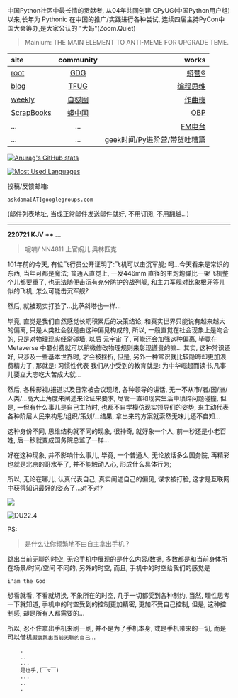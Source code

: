 中国Python社区中最长情的贡献者, 从04年共同创建 CPyUG(中国Python用户组)以来,长年为 Pythonic 在中国的推广/实践进行各种尝试, 连续四届主持PyCon中国大会筹办,是大家公认的 "大妈"(Zoom.Quiet)

> Mainium: THE MAIN ELEMENT TO ANTI-MEME FOR UPGRADE TEME.

| site | community | works |
| :-----| :----: | ----: |
| [root](http://zoomquiet.io/) | [GDG](https://blog.zhgdg.org/) | [蟒营®](https://doc.101.camp/) |
| [blog](https://blog.zoomquiet.io/pages/zoomquiet.html) | [TFUG](http://zh.tfug.world/) | [编程思维](https://py.101.camp/) |
| [weekly](http://weekly.pychina.org/) | [自怼圈](https://du.101.camp/) | [作曲班](https://mu.101.camp/) |
| [ScrapBooks](https://zoomquiet.io/collection.html) | [蟒中国](https://pychina.org/) | [OBP](https://zoomquiet.io/obp/index.html) |
| ... | ... | [FM电台](https://fm.101.camp/) |
| ... | ... | [geek时间/Py进阶营/带货吐糟篇](https://fm.101.camp/2020/geek2py-dama.html) |


[![Anurag's GitHub stats](https://github-readme-stats.vercel.app/api?username=zoomquiet&show_icons=true&count_private=true&include_all_commits=true&layout=compact&theme=panda)](https://blog.zoomquiet.io)

[![Most Used Languages](https://github-readme-stats.vercel.app/api/top-langs/?username=zoomquiet&theme=panda&card_width=445&layout=compact&show_icons=true&hide=javascript,html,php,Smarty,XSLT,TeX,C++,CSS)](https://zoomquiet.io)


投稿/反馈邮箱:

    askdama[AT]googlegroups.com

(邮件列表地址, 
当成正常邮件发送邮件就好, 不用订阅, 不用翻越...)




-----------------------------------------
**220721 KJV ++ ...**


> 呢喃/ NN4811 上官婉儿 奥林匹克





101年前的今天, 有位飞行员公开证明了:飞机可以击沉军舰;
呵...今天看来是常识的东西, 当年可都是魔法; 普通人直觉上, 一发446mm 直径的主炮炮弹比一架飞机整个儿都要重了, 也无法随便击沉有充分防护的战列舰, 和主力军舰对比象根牙签儿似的飞机, 怎么可能击沉军舰?

然后, 就被现实打脸了...比萨斜塔也一样...

毕竟, 直觉是我们自然感觉长期积累后的决策结论, 和真实世界只能说有越来越大的偏离, 只是人类社会就是由这种偏见构成的, 所以, 一般直觉在社会现象上是吻合的, 只是对物理现实经常碰墙, 以后 元宇宙 了, 可能还会加强这种偏离, 毕竟在 Metaverse 中嘦付费就可以稍微修改物理规则来彰现遵贵的嘛...
其实, 这种常识还好, 只涉及一些基本世界时, 才会被挫折, 但是, 另外一种常识就比较隐晦却更加浪费精力了, 那就是:
习惯性代表
我们从小受到的教育就是: 为中华崛起而读书,凡事儿要立大志吃大苦成大​就...

然后, 各种影视/报道以及日常被会议现场, 各种领导的讲话, 无一不从市/者/国/洲/人类/...高大上角度来阐述来论证来要求, 尽管一直和现实生活中琐碎问题碰撞, 但是, 一但有什么事儿是自己主持时, 也都不自学模仿现实领导们的姿势, 来主动代表各种阶层人民来构思/组织/策划/...结果, 拿出来的方案就索然无味儿还不自知...

这种身份不同, 思维结构就不同的现象, 很神奇, 就好象一个人, 前一秒还是小老百姓, 后一秒就变成国务院总监了一样...

好在这种现象, 并不影响什么事儿, 毕竟, 一个普通人, 无论放话多么国务院, 再精彩也就是北京的哥水平了, 并不能触动人心, 形成什么具体行为;

所以, 无论在哪儿, 认真代表自己, 真实阐述自己的偏见, 谋求被打脸, 这才是互联网中获得​知识最好的姿态了...对不对?



![](https://ipic.zoomquiet.top/2022-07-20-zq42-today-card-2207.021.jpeg)



![DU22.4](https://ipic.zoomquiet.top/2022-04-30-220430DU6y_zip.jpg!/fw/420)






PS:
> 是什么让你频繁地不由自主拿出手机？

跳出当前无聊的时空,
无论手机中展现的是什么内容/数据,
多数都是和当前身体所在场景/时间/空间 不同的,
另外的时空,
而且, 手机中的时空给我们的感觉是

    i'am the God

想看就看, 不看就切换,
不象所在的时空, 几乎一切都受到各种制约,
当然,
理性思考一下就知道,
手机中的时空受到的控制更加精密, 更加不受自己控制,
但是, 这种控制感,
却是所有人都需要的...

所以, 
忍不住拿出手机来刷一刷,
并不是为了手机本身, 或是手机带来的一切,
而是可以借机`假装跳出当前无聊的自己`...



```
    .
    ..
    ...
    是也乎,(￣▽￣)
    ...
    ..
    .
```



